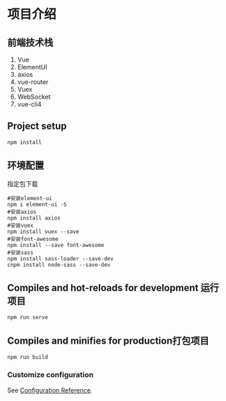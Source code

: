 # 项目介绍


## 前端技术栈
1. Vue
2. ElementUI
3. axios
4. vue-router
5. Vuex
6. WebSocket
7. vue-cli4

## Project setup
```
npm install
```

## 环境配置
指定包下载
```
#安装element-ui
npm i element-ui -S  
#安装axios
npm install axios
#安装vuex
npm install vuex --save
#安装font-awesome
npm install --save font-awesome
#安装sass
npm install sass-loader --save-dev
cnpm install node-sass --save-dev
```

## Compiles and hot-reloads for development 运行项目
```
npm run serve
```

## Compiles and minifies for production打包项目
```
npm run build
```

### Customize configuration
See [Configuration Reference](https://cli.vuejs.org/config/).



